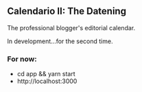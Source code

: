 ## Calendario II: The Datening

The professional blogger's editorial calendar.

In development...for the second time.

### For now:

-   cd app && yarn start
-   http://localhost:3000
